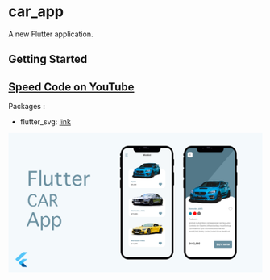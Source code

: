 # car_app

A new Flutter application.

## Getting Started

## [Speed Code on YouTube](https://youtu.be/4JKAi7AhMa4)

Packages :
- flutter_svg: [link](https://pub.dev/packages/flutter_svg)

![App UI](/banner.png)
